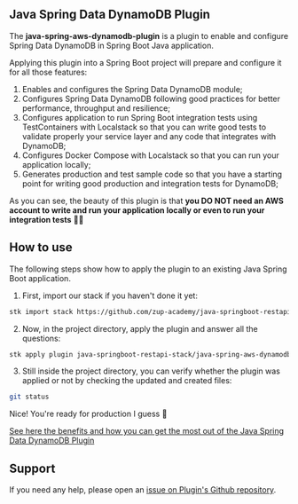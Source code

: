 ## Java Spring Data DynamoDB Plugin

The **java-spring-aws-dynamodb-plugin** is a plugin to enable and configure Spring Data DynamoDB in Spring Boot Java application.

Applying this plugin into a Spring Boot project will prepare and configure it for all those features:

1. Enables and configures the Spring Data DynamoDB module;
2. Configures Spring Data DynamoDB following good practices for better performance, throughput and resilience;
3. Configures application to run Spring Boot integration tests using TestContainers with Localstack so that you can write good tests to validate properly your service layer and any code that integrates with DynamoDB;
4. Configures Docker Compose with Localstack so that you can run your application locally;
5. Generates production and test sample code so that you have a starting point for writing good production and integration tests for DynamoDB;

As you can see, the beauty of this plugin is that **you DO NOT need an AWS account to write and run your application locally or even to run your integration tests** 🥳🥳


## How to use

The following steps show how to apply the plugin to an existing Java Spring Boot application.

1. First, import our stack if you haven't done it yet:
```sh
stk import stack https://github.com/zup-academy/java-springboot-restapi-stack
```

2. Now, in the project directory, apply the plugin and answer all the questions:
```sh
stk apply plugin java-springboot-restapi-stack/java-spring-aws-dynamodb-plugin
```

3. Still inside the project directory, you can verify whether the plugin was applied or not by checking the updated and created files:
```sh
git status
```

Nice! You're ready for production I guess 🥳

[See here the benefits and how you can get the most out of the Java Spring Data DynamoDB Plugin](http://video-will-be-published.soon/)

## Support

If you need any help, please open an [issue on Plugin's Github repository](https://github.com/zup-academy/java-spring-aws-dynamodb-plugin). 

